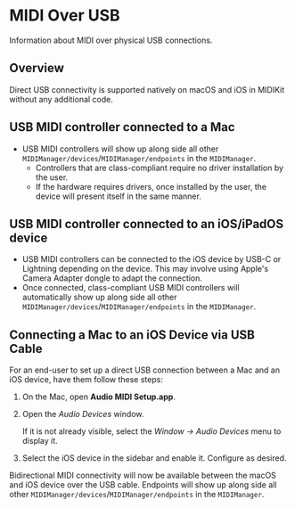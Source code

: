 # MIDI Over USB

Information about MIDI over physical USB connections.

## Overview

Direct USB connectivity is supported natively on macOS and iOS in MIDIKit without any additional code.

## USB MIDI controller connected to a Mac

- USB MIDI controllers will show up along side all other ``MIDIManager/devices``/``MIDIManager/endpoints`` in the ``MIDIManager``.
  - Controllers that are class-compliant require no driver installation by the user.
  - If the hardware requires drivers, once installed by the user, the device will present itself in the same manner.

## USB MIDI controller connected to an iOS/iPadOS device

- USB MIDI controllers can be connected to the iOS device by USB-C or Lightning depending on the device. This may involve using Apple's Camera Adapter dongle to adapt the connection.
- Once connected, class-compliant USB MIDI controllers will automatically show up along side all other ``MIDIManager/devices``/``MIDIManager/endpoints`` in the ``MIDIManager``.

## Connecting a Mac to an iOS Device via USB Cable

For an end-user to set up a direct USB connection between a Mac and an iOS device, have them follow these steps:

1. On the Mac, open **Audio MIDI Setup.app**.

2. Open the _Audio Devices_ window.

   If it is not already visible, select the _Window -> Audio Devices_ menu to display it.

3. Select the iOS device in the sidebar and enable it. Configure as desired.

Bidirectional MIDI connectivity will now be available between the macOS and iOS device over the USB cable. Endpoints will show up along side all other ``MIDIManager/devices``/``MIDIManager/endpoints`` in the ``MIDIManager``.
